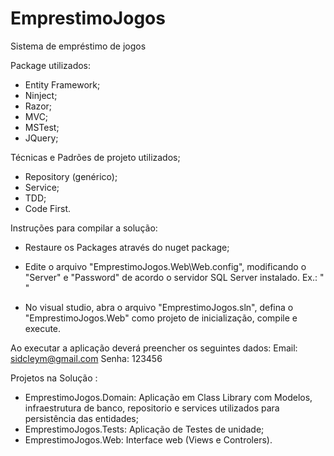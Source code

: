 # EmprestimoJogos
Sistema de empréstimo de jogos

Package utilizados:
* Entity Framework;
* Ninject;
* Razor;
* MVC;
* MSTest;
* JQuery;

Técnicas e Padrões de projeto utilizados;
* Repository (genérico);
* Service;
* TDD;
* Code First.

Instruções para compilar a solução:

* Restaure os Packages através do nuget package;

* Edite o arquivo "EmprestimoJogos.Web\Web.config", modificando o "Server" e "Password" de acordo o servidor SQL Server instalado.
 Ex.:
  "<connectionStrings>
    <add name="Emprestimo" connectionString="Server=xxxxxx;Database=Emprestimo;User ID=sa;Password=xxxxx;" providerName="System.Data.SqlClient" />
  </connectionStrings>"


* No visual studio, abra o arquivo "EmprestimoJogos.sln", defina o "EmprestimoJogos.Web" como projeto de inicialização, compile e execute.

Ao executar a aplicação deverá preencher os seguintes dados:
Email: sidcleym@gmail.com
Senha: 123456

Projetos na Solução :

* EmprestimoJogos.Domain: Aplicação em Class Library com Modelos, infraestrutura de banco, repositorio e services utilizados para persistência das entidades;
* EmprestimoJogos.Tests: Aplicação de Testes de unidade;
* EmprestimoJogos.Web: Interface web (Views e Controlers).
